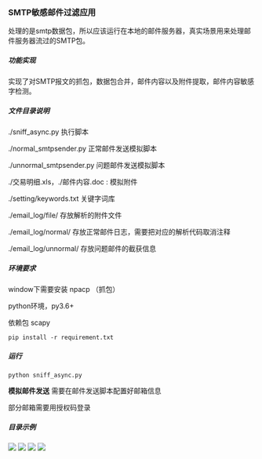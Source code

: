 ### SMTP敏感邮件过滤应用
处理的是smtp数据包，所以应该运行在本地的邮件服务器，真实场景用来处理邮件服务器流过的SMTP包。

##### 功能实现
实现了对SMTP报文的抓包，数据包合并，邮件内容以及附件提取，邮件内容敏感字检测。

##### 文件目录说明

./sniff_async.py 执行脚本

./normal_smtpsender.py 正常邮件发送模拟脚本

./unnormal_smtpsender.py 问题邮件发送模拟脚本

./交易明细.xls，./邮件内容.doc : 模拟附件

./setting/keywords.txt 关键字词库

./email_log/file/ 存放解析的附件文件

./email_log/normal/ 存放正常邮件日志，需要把对应的解析代码取消注释

./email_log/unnormal/ 存放问题邮件的截获信息

##### 环境要求
window下需要安装 npacp （抓包）

python环境，py3.6+

依赖包 scapy

```pip install -r requirement.txt```

##### 运行
```python sniff_async.py```

**模拟邮件发送**
需要在邮件发送脚本配置好邮箱信息

部分邮箱需要用授权码登录

##### 目录示例
![](readme_pic/catalog.png)
![](readme_pic/emaillogdir.png)
![](readme_pic/normal.png)
![](readme_pic/unnormal.png)
